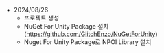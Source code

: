 * 2024/08/26
  - 프로젝트 생성
  - NuGet For Unity Package 설치 (https://github.com/GlitchEnzo/NuGetForUnity)
  - Nuget For Unity Package로 NPOI Library 설치
